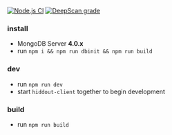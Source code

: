 [![Node.js CI](https://github.com/hiddout/hiddout-core/workflows/Node.js%20CI/badge.svg?branch=master)](https://github.com/hiddout/hiddout-core/actions?query=workflow%3A%22Node.js+CI%22)
[![DeepScan grade](https://deepscan.io/api/teams/4291/projects/6035/branches/48238/badge/grade.svg)](https://deepscan.io/dashboard#view=project&tid=4291&pid=6035&bid=48238)

### install
* MongoDB Server **4.0.x**
* run `npm i && npm run dbinit && npm run build`
### dev
* run `npm run dev`
* start `hiddout-client` together to begin development
### build
* run `npm run build`
